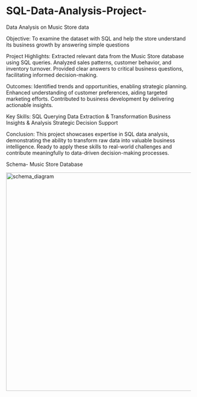 # SQL-Data-Analysis-Project-
Data Analysis on Music Store data

Objective:
To examine the dataset with SQL and help the store understand its business growth by answering simple questions


Project Highlights:
Extracted relevant data from the Music Store database using SQL queries.
Analyzed sales patterns, customer behavior, and inventory turnover.
Provided clear answers to critical business questions, facilitating informed decision-making.

Outcomes:
Identified trends and opportunities, enabling strategic planning.
Enhanced understanding of customer preferences, aiding targeted marketing efforts.
Contributed to business development by delivering actionable insights.

Key Skills:
SQL Querying
Data Extraction & Transformation
Business Insights & Analysis
Strategic Decision Support

Conclusion:
This project showcases expertise in SQL data analysis, demonstrating the ability to transform raw data into valuable business intelligence. Ready to apply these skills to real-world challenges and contribute meaningfully to data-driven decision-making processes.

Schema- Music Store Database

<img width="594" alt="schema_diagram" src="https://github.com/NavaneethShetty25/SQL-Data-Analysis-Project-/assets/137690434/cba3565c-da65-40ed-b748-d06e69329abc">


